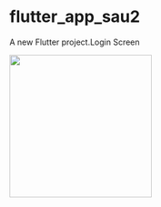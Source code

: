 # flutter_app_sau2

A new Flutter project.Login Screen

<img src ="https://user-images.githubusercontent.com/69613455/134793174-8ec5983c-3c91-4c55-a6ae-cae04a7565aa.jpg" width = "250">
